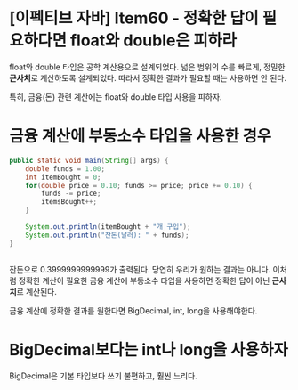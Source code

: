 # [이펙티브 자바] Item60 - 정확한 답이 필요하다면 float와 double은 피하라

float와 double 타입은 공학 계산용으로 설계되었다. 넓은 범위의 수를 빠르게, 정밀한 **근사치**로 계산하도록 설계되었다. 따라서 정확한 결과가 필요할 때는 사용하면 안 된다.

특히, 금융(돈) 관련 계산에는 float와 double 타입 사용을 피하자.

# 금융 계산에 부동소수 타입을 사용한 경우

```java
public static void main(String[] args) {
    double funds = 1.00;
    int itemBought = 0;
    for(double price = 0.10; funds >= price; price += 0.10) {
        funds -= price;
        itemsBought++;
    }
    
    System.out.println(itemBought + "개 구입");
    System.out.println("잔돈(달러): " + funds);
}
```

![]()

잔돈으로 0.3999999999999가 출력된다. 당연히 우리가 원하는 결과는 아니다. 이처럼 정확한 계산이 필요한 금융 계산에 부동소수 타입을 사용하면 정확한 답이 아닌 **근사치**로 계산된다.

금융 계산에 정확한 결과를 원한다면 BigDecimal, int, long을 사용해야한다.

# BigDecimal보다는 int나 long을 사용하자

BigDecimal은 기본 타입보다 쓰기 불편하고, 훨씬 느리다.